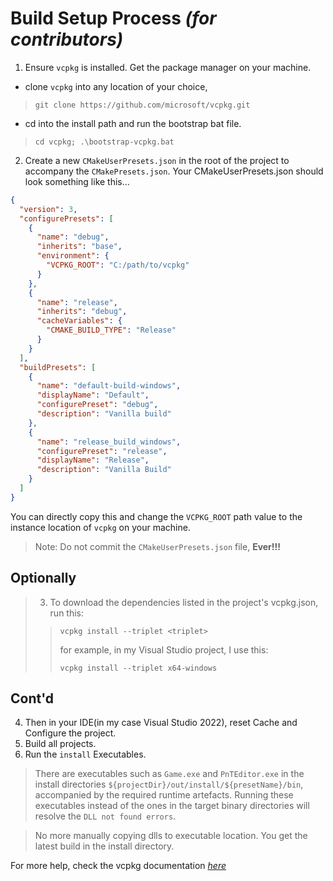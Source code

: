 # Build Setup Process _(for contributors)_
1. Ensure `vcpkg` is installed. Get the package manager on your machine.
- clone `vcpkg` into any location of your choice,

> ```shell
> git clone https://github.com/microsoft/vcpkg.git
> ```

- cd into the install path and run the bootstrap bat file.

> ```shell
> cd vcpkg; .\bootstrap-vcpkg.bat
> ```

2. Create a new `CMakeUserPresets.json` in the root of the project to accompany the `CMakePresets.json`. Your CMakeUserPresets.json should look something like this...
```json
{
  "version": 3,
  "configurePresets": [
    {
      "name": "debug",
      "inherits": "base",
      "environment": {
        "VCPKG_ROOT": "C:/path/to/vcpkg"
      }
    },
    {
      "name": "release",
      "inherits": "debug",
      "cacheVariables": {
        "CMAKE_BUILD_TYPE": "Release"
      }
    }
  ],
  "buildPresets": [
    {
      "name": "default-build-windows",
      "displayName": "Default",
      "configurePreset": "debug",
      "description": "Vanilla build"
    },
    {
      "name": "release_build_windows",
      "configurePreset": "release",
      "displayName": "Release",
      "description": "Vanilla Build"
    }
  ]
}
```
You can directly copy this and change the `VCPKG_ROOT` path value to the instance location of `vcpkg` on your machine.
> Note:
> Do not commit the `CMakeUserPresets.json` file, **Ever!!!**
## Optionally

>3. To download the dependencies listed in the project's vcpkg.json, run this:
> > ```shell
> > vcpkg install --triplet <triplet>
> > ```  
> > for example, in my Visual Studio project, I use this:
> > ```shell
> > vcpkg install --triplet x64-windows
> > ```

## Cont'd
4. Then in your IDE(in my case Visual Studio 2022), reset Cache and Configure the project.
5. Build all projects.
6. Run the `install` Executables. 

> There are executables such as `Game.exe` and `PnTEditor.exe` in the install directories `${projectDir}/out/install/${presetName}/bin`, accompanied by the required runtime artefacts. Running these executables instead of the ones in the target binary directories will resolve the `DLL not found errors`. 

> No more manually copying dlls to executable location. You get the latest build in the install directory.

For more help, check the vcpkg documentation _[here](https://learn.microsoft.com/en-us/vcpkg/get_started/get-started-vs?pivots=shell-powershell)_